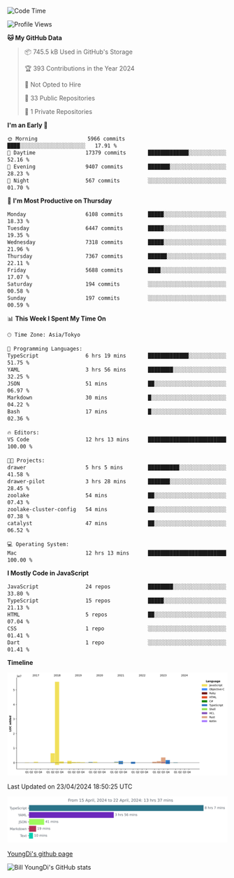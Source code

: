 <!--START_SECTION:waka-->
![Code Time](http://img.shields.io/badge/Code%20Time-606%20hrs%2043%20mins-blue)

![Profile Views](http://img.shields.io/badge/Profile%20Views-0-blue)

**🐱 My GitHub Data** 

> 📦 745.5 kB Used in GitHub's Storage 
 > 
> 🏆 393 Contributions in the Year 2024
 > 
> 🚫 Not Opted to Hire
 > 
> 📜 33 Public Repositories 
 > 
> 🔑 1 Private Repositories 
 > 
**I'm an Early 🐤** 

```text
🌞 Morning                5966 commits        ████░░░░░░░░░░░░░░░░░░░░░   17.91 % 
🌆 Daytime                17379 commits       █████████████░░░░░░░░░░░░   52.16 % 
🌃 Evening                9407 commits        ███████░░░░░░░░░░░░░░░░░░   28.23 % 
🌙 Night                  567 commits         ░░░░░░░░░░░░░░░░░░░░░░░░░   01.70 % 
```
📅 **I'm Most Productive on Thursday** 

```text
Monday                   6108 commits        █████░░░░░░░░░░░░░░░░░░░░   18.33 % 
Tuesday                  6447 commits        █████░░░░░░░░░░░░░░░░░░░░   19.35 % 
Wednesday                7318 commits        █████░░░░░░░░░░░░░░░░░░░░   21.96 % 
Thursday                 7367 commits        ██████░░░░░░░░░░░░░░░░░░░   22.11 % 
Friday                   5688 commits        ████░░░░░░░░░░░░░░░░░░░░░   17.07 % 
Saturday                 194 commits         ░░░░░░░░░░░░░░░░░░░░░░░░░   00.58 % 
Sunday                   197 commits         ░░░░░░░░░░░░░░░░░░░░░░░░░   00.59 % 
```


📊 **This Week I Spent My Time On** 

```text
🕑︎ Time Zone: Asia/Tokyo

💬 Programming Languages: 
TypeScript               6 hrs 19 mins       █████████████░░░░░░░░░░░░   51.75 % 
YAML                     3 hrs 56 mins       ████████░░░░░░░░░░░░░░░░░   32.25 % 
JSON                     51 mins             ██░░░░░░░░░░░░░░░░░░░░░░░   06.97 % 
Markdown                 30 mins             █░░░░░░░░░░░░░░░░░░░░░░░░   04.22 % 
Bash                     17 mins             █░░░░░░░░░░░░░░░░░░░░░░░░   02.36 % 

🔥 Editors: 
VS Code                  12 hrs 13 mins      █████████████████████████   100.00 % 

🐱‍💻 Projects: 
drawer                   5 hrs 5 mins        ██████████░░░░░░░░░░░░░░░   41.58 % 
drawer-pilot             3 hrs 28 mins       ███████░░░░░░░░░░░░░░░░░░   28.45 % 
zoolake                  54 mins             ██░░░░░░░░░░░░░░░░░░░░░░░   07.43 % 
zoolake-cluster-config   54 mins             ██░░░░░░░░░░░░░░░░░░░░░░░   07.38 % 
catalyst                 47 mins             ██░░░░░░░░░░░░░░░░░░░░░░░   06.52 % 

💻 Operating System: 
Mac                      12 hrs 13 mins      █████████████████████████   100.00 % 
```

**I Mostly Code in JavaScript** 

```text
JavaScript               24 repos            ████████░░░░░░░░░░░░░░░░░   33.80 % 
TypeScript               15 repos            █████░░░░░░░░░░░░░░░░░░░░   21.13 % 
HTML                     5 repos             ██░░░░░░░░░░░░░░░░░░░░░░░   07.04 % 
CSS                      1 repo              ░░░░░░░░░░░░░░░░░░░░░░░░░   01.41 % 
Dart                     1 repo              ░░░░░░░░░░░░░░░░░░░░░░░░░   01.41 % 
```



**Timeline**

![Lines of Code chart](https://raw.githubusercontent.com/Youngdi/Youngdi/master/assets/bar_graph.png)


 Last Updated on 23/04/2024 18:50:25 UTC
<!--END_SECTION:waka-->

![wakatime](./images/stat.svg)

[YoungDi's github page](https://youngdi.github.io)

![Bill YoungDi's GitHub stats](https://github-readme-stats.vercel.app/api?username=youngdi&count_private=true&show_icons=true)
